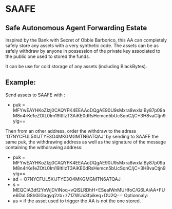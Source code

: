# SAAFE
## Safe Autonomous Agent Forwarding Estate

Inspired by the Bank with Secret of Obbie Barborico, this AA can completely safely store any assets with a very synthetic code. The assets can be as safely withdraw by anyone in possession of the private key associated to the public one used to stored the funds.

It can be use for cold storage of any assets (including BlackBytes).

## Example:
Send assets to SAAFE with :
* puk = MFYwEAYHKoZIzj0CAQYFK4EEAAoDQgAE90U9sMxra8wxIaIBy87p09aM8n4rKe1eZOtL0Im19ItIIzT3AiKE0dRsHemcn5bUcSqnC/jC+3H8vaCtjn9ylg==

Then from an other address, order the withdraw to the adress 'O7NYCFUL5XIJTYE3O4MKGMGMTN6ATQAJ' by sending to SAAFE the same puk, the withdrawing address as well as the signature of the message containing the withdrawing address:
* puk = MFYwEAYHKoZIzj0CAQYFK4EEAAoDQgAE90U9sMxra8wxIaIBy87p09aM8n4rKe1eZOtL0Im19ItIIzT3AiKE0dRsHemcn5bUcSqnC/jC+3H8vaCtjn9ylg==
* ad = O7NYCFUL5XIJTYE3O4MKGMGMTN6ATQAJ
* s = MEQCIA3df2YnWjDVlNoq+vQlSLRDhH+ESeaIWnMUHfoC/G6LAiAA+FUe6DaLG8h0ilGagyq2zb+z71ZWUx3fpikeq+DU2Q==
Optionnaly:
* as = <asset name >
if the asset used to trigger the AA is not the one stored.
